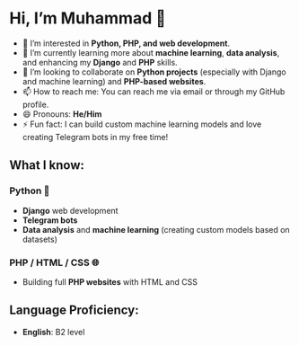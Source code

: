 # Hi, I’m Muhammad 👋

- 👀 I’m interested in **Python, PHP, and web development**.
- 🌱 I’m currently learning more about **machine learning**, **data analysis**, and enhancing my **Django** and **PHP** skills.
- 💞️ I’m looking to collaborate on **Python projects** (especially with Django and machine learning) and **PHP-based websites**.
- 📫 How to reach me: You can reach me via email or through my GitHub profile.
- 😄 Pronouns: **He/Him**
- ⚡ Fun fact: I can build custom machine learning models and love creating Telegram bots in my free time!

## What I know:

### Python 🐍
- **Django** web development
- **Telegram bots**
- **Data analysis** and **machine learning** (creating custom models based on datasets)

### PHP / HTML / CSS 🌐
- Building full **PHP websites** with HTML and CSS

## Language Proficiency:
- **English**: B2 level
